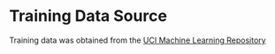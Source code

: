 # Training Data Source
Training data was obtained from the [UCI Machine Learning Repository](https://archive.ics.uci.edu/ml/datasets/Sentiment+Labelled+Sentences)

